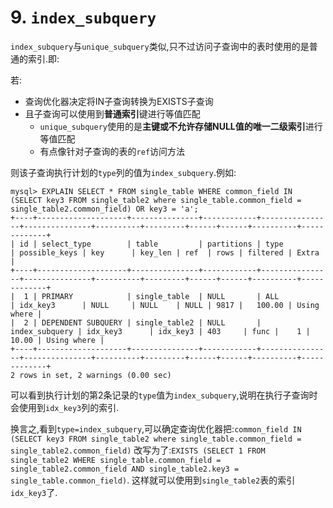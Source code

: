 # 9. `index_subquery`

`index_subquery`与`unique_subquery`类似,只不过访问子查询中的表时使用的是普通的索引.即:

若:

- 查询优化器决定将IN子查询转换为EXISTS子查询
- 且子查询可以使用到**普通索引**键进行等值匹配
  - `unique_subquery`使用的是**主键或不允许存储NULL值的唯一二级索引**进行等值匹配
  - 有点像针对子查询的表的`ref`访问方法

则该子查询执行计划的`type`列的值为`index_subquery`.例如:

```
mysql> EXPLAIN SELECT * FROM single_table WHERE common_field IN (SELECT key3 FROM single_table2 where single_table.common_field = single_table2.common_field) OR key3 = 'a';
+----+--------------------+---------------+------------+----------------+---------------+----------+---------+------+------+----------+-------------+
| id | select_type        | table         | partitions | type           | possible_keys | key      | key_len | ref  | rows | filtered | Extra       |
+----+--------------------+---------------+------------+----------------+---------------+----------+---------+------+------+----------+-------------+
|  1 | PRIMARY            | single_table  | NULL       | ALL            | idx_key3      | NULL     | NULL    | NULL | 9817 |   100.00 | Using where |
|  2 | DEPENDENT SUBQUERY | single_table2 | NULL       | index_subquery | idx_key3      | idx_key3 | 403     | func |    1 |    10.00 | Using where |
+----+--------------------+---------------+------------+----------------+---------------+----------+---------+------+------+----------+-------------+
2 rows in set, 2 warnings (0.00 sec)
```

可以看到执行计划的第2条记录的`type`值为`index_subquery`,说明在执行子查询时会使用到`idx_key3`列的索引.

换言之,看到`type=index_subquery`,可以确定查询优化器把:`common_field IN (SELECT key3 FROM single_table2 where single_table.common_field = single_table2.common_field)`
改写为了:`EXISTS (SELECT 1 FROM single_table2 WHERE single_table.common_field = single_table2.common_field AND single_table2.key3 = single_table.common_field)`.
这样就可以使用到`single_table2`表的索引`idx_key3`了.

